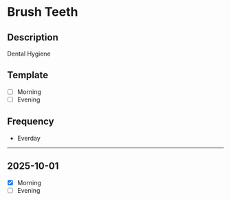 # Brush Teeth

## Description

Dental Hygiene

## Template

- [ ] Morning
- [ ] Evening

## Frequency

- Everday

---

## 2025-10-01

- [x] Morning
- [ ] Evening
